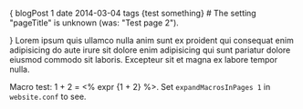 {
    blogPost 1
    date 2014-03-04
    tags {test something}
    # The setting "pageTitle" is unknown (was: "Test page 2").

}
Lorem ipsum quis ullamco nulla anim sunt ex proident qui consequat enim adipisicing do aute irure sit dolore enim adipisicing qui sunt pariatur dolore eiusmod commodo sit laboris. Excepteur sit et magna ex labore tempor nulla.

<!--more-->

Macro test: 1 + 2 = <% expr {1 + 2} %>. Set `expandMacrosInPages 1` in `website.conf` to see.
